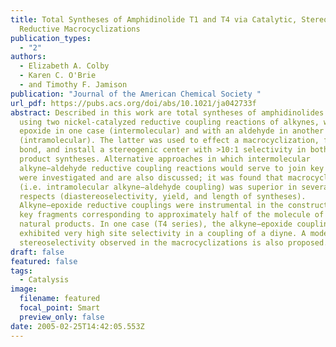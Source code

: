 ```yaml
---
title: Total Syntheses of Amphidinolide T1 and T4 via Catalytic, Stereoselective
  Reductive Macrocyclizations
publication_types:
  - "2"
authors:
  - Elizabeth A. Colby
  - Karen C. O'Brie
  - and Timothy F. Jamison
publication: "Journal of the American Chemical Society "
url_pdf: https://pubs.acs.org/doi/abs/10.1021/ja042733f
abstract: Described in this work are total syntheses of amphidinolides T1 and T4
  using two nickel-catalyzed reductive coupling reactions of alkynes, with an
  epoxide in one case (intermolecular) and with an aldehyde in another
  (intramolecular). The latter was used to effect a macrocyclization, form a C−C
  bond, and install a stereogenic center with >10:1 selectivity in both natural
  product syntheses. Alternative approaches in which intermolecular
  alkyne−aldehyde reductive coupling reactions would serve to join key fragments
  were investigated and are also discussed; it was found that macrocyclization
  (i.e. intramolecular alkyne−aldehyde coupling) was superior in several
  respects (diastereoselectivity, yield, and length of syntheses).
  Alkyne−epoxide reductive couplings were instrumental in the construction of
  key fragments corresponding to approximately half of the molecule of both
  natural products. In one case (T4 series), the alkyne−epoxide coupling
  exhibited very high site selectivity in a coupling of a diyne. A model for the
  stereoselectivity observed in the macrocyclizations is also proposed.
draft: false
featured: false
tags:
  - Catalysis
image:
  filename: featured
  focal_point: Smart
  preview_only: false
date: 2005-02-25T14:42:05.553Z
---
```

